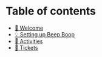 # Table of contents

* [👋 Welcome](README.md)
* [💡 Setting up Beep Boop](setting-up-beep-boop.md)
* [🎲 Activities](activities.md)
* [🎫 Tickets](tickets.md)

